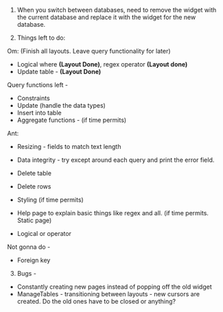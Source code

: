 1. When you switch between databases, need to remove the widget with the current database and replace it with the widget for the new database.

2. Things left to do: 

  Om: (Finish all layouts. Leave query functionality for later)
  - Logical where <strong>(Layout Done)</strong>, regex operator <strong>(Layout done)</strong>
  - Update table - <strong>(Layout Done)</strong>
  
  Query functions left - 
  - Constraints
  - Update (handle the data types)
  - Insert into table
  - Aggregate functions - (if time permits)
  
  Ant: 
  - Resizing - fields to match text length
  - Data integrity - try except around each query and print the error field.
  - Delete table
  - Delete rows
  
  
  - Styling (if time permits)
  - Help page to explain basic things like regex and all. (if time permits. Static page)
  - Logical or operator

  Not gonna do - 
  - Foreign key

3. Bugs - 
  - Constantly creating new pages instead of popping off the old widget
  - ManageTables - transitioning between layouts - new cursors are created. Do the old ones have to be closed or anything?
